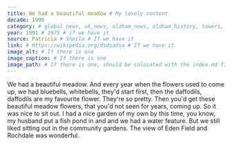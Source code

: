```yaml
---
title: We had a beautiful meadow # My lovely content
decade: 1990
category: # global_news, uk_news, oldham_news, oldham_history, towers, surrounding_estate # Always exactly one category
year: 1991 # 1975 # if we have it
source: Patricia # Sheila # If we have it
link: # https://wikipedia.org/dsdsadsa # If we have it
image_alt: # If there is one
image_caption: # If there is one
image_path: # If there is one, should be colocated with the index.md file in the folder
---
```

We had a beautiful meadow. And every year when the flowers used to come up, we had bluebells, whitebells, they'd start first, then the daffodils, daffodils are my favourite flower. They're so pretty. Then you'd get these beautiful meadow flowers, that you'd not seen for years, coming up. So it was nice to sit out. I had a nice garden of my own by this time, you know, my husband put a fish pond in and and we had a water feature. But we still liked sitting out in the community gardens. The view of Eden Field and Rochdale was wonderful.